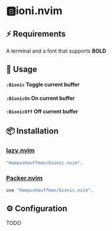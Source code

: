 # 🅱️ioni.nvim 
## ⚡️ Requirements
A terminal and a font that supports **BOLD**
## 🚀 Usage
#### `:Bionic` Toggle current buffer
#### `:BionicOn` On current buffer
#### `:BionicOff` Off current buffer

## 📦 Installation
### [lazy.nvim](https://github.com/folke/lazy.nvim)
```lua
"HampusHauffman/bionic.nvim",
```
### [Packer.nvim](https://github.com/wbthomason/packer.nvim)
```lua
use "HampusHauffman/bionic.nvim",
```
## ⚙️ Configuration
TODO
